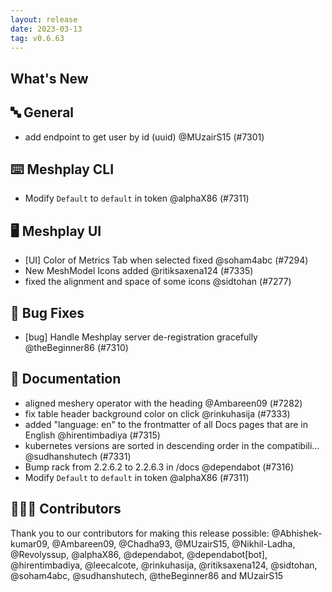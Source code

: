 ```yaml
---
layout: release
date: 2023-03-13
tag: v0.6.63
---
```


## What's New
## 🔤 General
- add endpoint to get user by id (uuid) @MUzairS15 (#7301)

## ⌨️ Meshplay CLI

- Modify `Default` to `default` in token @alphaX86 (#7311)

## 🖥 Meshplay UI

- [UI] Color of Metrics Tab when selected fixed @soham4abc (#7294)
- New MeshModel Icons added @ritiksaxena124 (#7335)
- fixed the alignment and space of some icons @sidtohan (#7277)

## 🐛 Bug Fixes

- [bug] Handle Meshplay server de-registration gracefully @theBeginner86 (#7310)

## 📖 Documentation

- aligned meshery operator with the heading @Ambareen09 (#7282)
- fix table header background color on click @rinkuhasija (#7333)
- added "language: en" to the frontmatter of all Docs pages that are in English  @hirentimbadiya (#7315)
- kubernetes versions are sorted in descending order in the compatibili… @sudhanshutech (#7331)
- Bump rack from 2.2.6.2 to 2.2.6.3 in /docs @dependabot (#7316)
- Modify `Default` to `default` in token @alphaX86 (#7311)

## 👨🏽‍💻 Contributors

Thank you to our contributors for making this release possible:
@Abhishek-kumar09, @Ambareen09, @Chadha93, @MUzairS15, @Nikhil-Ladha, @Revolyssup, @alphaX86, @dependabot, @dependabot[bot], @hirentimbadiya, @leecalcote, @rinkuhasija, @ritiksaxena124, @sidtohan, @soham4abc, @sudhanshutech, @theBeginner86 and MUzairS15
